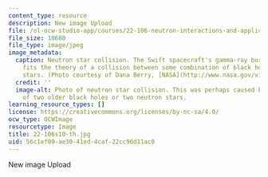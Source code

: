 ```yaml
---
content_type: resource
description: New image Upload
file: /ol-ocw-studio-app/courses/22-106-neutron-interactions-and-applications-spring-2010/56c1ef09ae3041ed4caf22cc96d11ac0_22-106s10-th.jpg
file_size: 10680
file_type: image/jpeg
image_metadata:
  caption: Neutron star collision. The Swift spacecraft's gamma-ray burst observation
    fits the theory of a collision between some combination of black holes or neutron
    stars. (Photo courtesy of Dana Berry, [NASA](http://www.nasa.gov/vision/universe/watchtheskies/short_burst.html))
  credit: ''
  image-alt: Photo of neutron star collision. This was perhaps caused by a collision
    of two older black holes or two neutron stars.
learning_resource_types: []
license: https://creativecommons.org/licenses/by-nc-sa/4.0/
ocw_type: OCWImage
resourcetype: Image
title: 22-106s10-th.jpg
uid: 56c1ef09-ae30-41ed-4caf-22cc96d11ac0
---
```

New image Upload